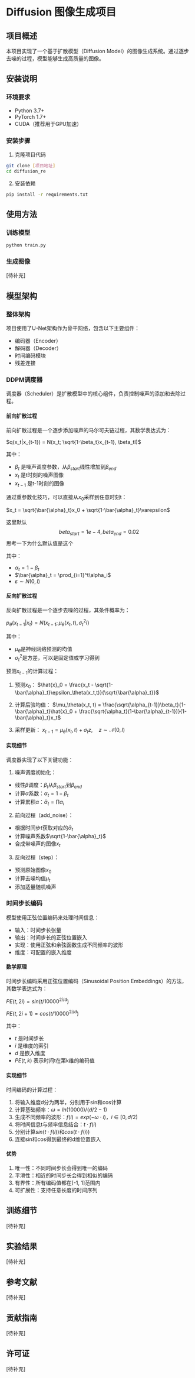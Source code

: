 # Diffusion 图像生成项目

## 项目概述
本项目实现了一个基于扩散模型（Diffusion Model）的图像生成系统。通过逐步去噪的过程，模型能够生成高质量的图像。

## 安装说明

### 环境要求
- Python 3.7+
- PyTorch 1.7+
- CUDA（推荐用于GPU加速）

### 安装步骤
1. 克隆项目代码
```bash
git clone [项目地址]
cd diffusion_re
```

2. 安装依赖
```bash
pip install -r requirements.txt
```

## 使用方法

### 训练模型
```bash
python train.py
```

### 生成图像
[待补充]

## 模型架构

### 整体架构
项目使用了U-Net架构作为骨干网络，包含以下主要组件：
- 编码器（Encoder）
- 解码器（Decoder）
- 时间编码模块
- 残差连接

### DDPM调度器
调度器（Scheduler）是扩散模型中的核心组件，负责控制噪声的添加和去除过程。

#### 前向扩散过程
前向扩散过程是一个逐步添加噪声的马尔可夫链过程，其数学表达式为：

$q(x_t|x_{t-1}) = N(x_t; \sqrt{1-\beta_t}x_{t-1}, \beta_tI)$

其中：
- $\beta_t$ 是噪声调度参数，从$\beta_{start}$线性增加到$\beta_{end}$
- $x_t$ 是t时刻的噪声图像
- $x_{t-1}$ 是t-1时刻的图像

通过重参数化技巧，可以直接从$x_0$采样到任意时刻t：

$x_t = \sqrt{\bar{\alpha}_t}x_0 + \sqrt{1-\bar{\alpha}_t}\varepsilon$

这里默认 $$ beta_{start}=1e-4, beta_{end}=0.02 $$ 思考一下为什么默认值是这个

其中：
- $\alpha_t = 1 - \beta_t$
- $\bar{\alpha}_t = \prod_{i=1}^t\alpha_i$
- $\varepsilon \sim N(0, I)$

#### 反向扩散过程
反向扩散过程是一个逐步去噪的过程，其条件概率为：

$p_\theta(x_{t-1}|x_t) = N(x_{t-1}; \mu_\theta(x_t, t), \sigma_t^2I)$

其中：
- $\mu_\theta$是神经网络预测的均值
- $\sigma_t^2$是方差，可以是固定值或学习得到

预测$x_{t-1}$的计算过程：

1. 预测$x_0$：
$\hat{x}_0 = \frac{x_t - \sqrt{1-\bar{\alpha}_t}\epsilon_\theta(x_t,t)}{\sqrt{\bar{\alpha}_t}}$

2. 计算后验均值：
$\mu_\theta(x_t, t) = \frac{\sqrt{\alpha_{t-1}}\beta_t}{1-\bar{\alpha}_t}\hat{x}_0 + \frac{\sqrt{\alpha_t}(1-\bar{\alpha}_{t-1})}{1-\bar{\alpha}_t}x_t$

3. 采样更新：
$x_{t-1} = \mu_\theta(x_t,t) + \sigma_t z, \quad z \sim \mathcal{N}(0,I)$

#### 实现细节
调度器实现了以下关键功能：

1. 噪声调度初始化：
- 线性$\beta$调度：$\beta_t$从$\beta_{start}$到$\beta_{end}$
- 计算$\alpha$系数：$\alpha_t = 1 - \beta_t$
- 计算累积$\alpha$：$\bar{\alpha}_t = \prod\alpha_i$

2. 前向过程（add_noise）：
- 根据时间步$t$获取对应的$\bar{\alpha}_t$
- 计算噪声系数$\sqrt{1-\bar{\alpha}_t}$
- 合成带噪声的图像$x_t$

3. 反向过程（step）：
- 预测原始图像$x_0$
- 计算去噪均值$\mu_t$
- 添加适量随机噪声

### 时间步长编码
模型使用正弦位置编码来处理时间信息：

- 输入：时间步长张量
- 输出：时间步长的正弦位置嵌入
- 实现：使用正弦和余弦函数生成不同频率的波形
- 维度：可配置的嵌入维度

#### 数学原理
时间步长编码采用正弦位置编码（Sinusoidal Position Embeddings）的方法，其数学表达式为：

$PE(t, 2i) = sin(t / 10000^{2i/d})$

$PE(t, 2i+1) = cos(t / 10000^{2i/d})$

其中：
- $t$ 是时间步长
- $i$ 是维度的索引
- $d$ 是嵌入维度
- $PE(t,k)$ 表示时间t在第k维的编码值

#### 实现细节
时间编码的计算过程：
1. 将输入维度d分为两半，分别用于sin和cos计算
2. 计算基础频率：$\omega = ln(10000)/(d/2-1)$
3. 生成不同频率的波形：$f(i) = exp(-\omega \cdot i)$，$i\in[0, d/2)$
4. 将时间信息t与频率信息结合：$t \cdot f(i)$
5. 分别计算$sin(t \cdot f(i))$和$cos(t \cdot f(i))$
6. 连接sin和cos得到最终的d维位置嵌入

#### 优势
1. 唯一性：不同时间步长会得到唯一的编码
2. 平滑性：相近的时间步长会得到相似的编码
3. 有界性：所有编码值都在[-1, 1]范围内
4. 可扩展性：支持任意长度的时间序列

## 训练细节
[待补充]

## 实验结果
[待补充]

## 参考文献
[待补充]

## 贡献指南
[待补充]

## 许可证
[待补充]